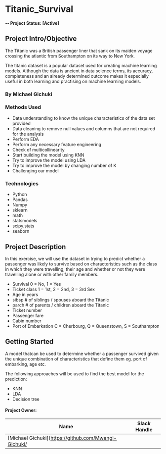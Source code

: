 # Titanic_Survival

#### -- Project Status: [Active]

## Project Intro/Objective

The Titanic was a British passenger liner that sank on its maiden voyage crossing the atlantic from Southampton on its way to New York.

The titanic dataset is a popular dataset used for creating machine learning models. Although the data is ancient in data science terms, its accuracy, completeness and an already determined outcome makes it especially useful in both learning and practising on machine learning models.


### By Michael Gichuki

### Methods Used

* Data understanding to know the unique characteristics of the data set provided
* Data cleaning to remove null values and columns that are not required for the analysis
* Perform EDA
* Perform any necessary feature engineering 
* Check of multicollinearity
* Start building the model using KNN 
* Try to improve the model using LDA
* Try to improve the model by changing number of K
* Challenging our model

### Technologies

* Python
* Pandas
* Numpy
* sklearn
* math
* statsmodels
* scipy.stats
* seaborn

## Project Description

In this exercise, we will use the dataset in trying to predict whether a passenger was likely to survive based on characteristics such as the class in which they were travelling, their age and whether or not they were travelling alone or with other family members.

* Survival 0 = No, 1 = Yes
* Ticket class 1 = 1st, 2 = 2nd, 3 = 3rd Sex
* Age in years
* sibsp # of siblings / spouses aboard the Titanic
* parch # of parents / children aboard the Titanic
* Ticket number
* Passenger fare
* Cabin number
* Port of Embarkation C = Cherbourg, Q = Queenstown, S = Southampton

## Getting Started

A  model thatcan be used to determine whether a passenger survived given the unique combination of characteristics that define them eg. port of embarking, age etc.

The following approaches will be used to find the best model for the prediction:

* KNN
* LDA
* Decision tree

#### Project Owner:

|Name     |  Slack Handle   | 
|---------|-----------------|
|[Michael Gichuki](https://github.com/Mwangi-Gichuki/
